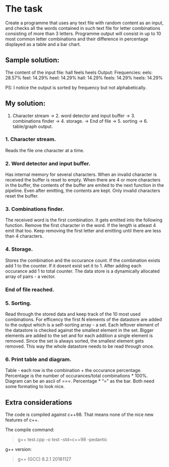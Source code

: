 # The task

Create a programme that uses any text file with random content as an input, and checks all the words contained in such text file for letter combinations consisting of more than 3 letters.
Programme output will consist in up to 10 most common letter combinations and their difference in percentage displayed as a table and a bar chart.

## Sample solution:

The content of the input file:
hall feels heels
Output:
Frequencies:
eels: 28.57%
feel: 14.29%
heel: 14.29%
hall: 14.29%
feels: 14.29%
heels: 14.29%

PS: I notice the output is sorted by frequency but not alphabetically.

## My solution:

1. Character stream -> 2. word detector and input buffer -> 3. combinations finder -> 4. storage. -> End of file -> 5. sorting -> 6. table/graph output.

### 1. Character stream.
Reads the file one character at a time.

### 2. Word detector and input buffer.
Has internal memory for several characters. When an invalid character is received the buffer is reset to empty. When there are 4 or more characters in the buffer, the contents of the buffer are emited to the next function in the pipeline. Even after emitting, the contents are kept. Only invalid characters reset the buffer.

### 3. Combinations finder.
The received word is the first combination. It gets emitted into the following function. Remove the first character in the word. If the length is atleast 4 emit that too. Keep removing the first letter and emitting until there are less than 4 characters.

### 4. Storage.
Stores the combination and the occurance count. If the combination exists add 1 to the counter. If it doesnt exist set it to 1. After adding each occurance add 1 to total counter. The data store is a dynamically allocated array of pairs - a vector.

### End of file reached.

### 5. Sorting.
Read through the stored data and keep track of the 10 most used combinations. For efficency the first N elements of the datastore are added to the output which is a self-sorting array - a set. Each leftover element of the datastore is checked against the smallest element in the set. Bigger elements are added to the set and for each addition a single element is removed. Since the set is always sorted, the smallest element gets removed. This way the whole datastore needs to be read through once.

### 6. Print table and diagram.
Table - each row is the combination + the occurance percentage. Percentage is the number of occurances/total combinations * 100%.
Diagram can be an ascii of ===. Percentage * “=” as the bar.
Both need some formating to look nice.

## Extra considerations

The code is compiled against c++98. That means none of the nice new features of c++.

The compile command:
> g++ test.cpp -o test -std=c++98 -pedantic

g++ version:
> g++ (GCC) 8.2.1 20181127
